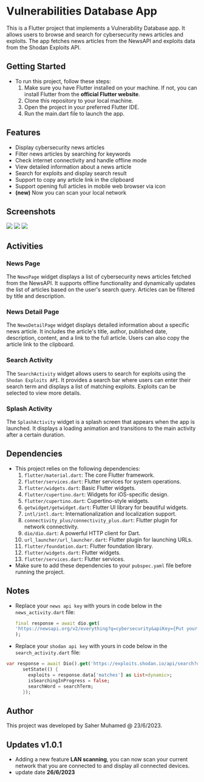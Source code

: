 # Vulnerabilities Database App    
This is a Flutter project that implements a Vulnerability Database app. It allows users to browse and search for cybersecurity news articles and exploits. The app fetches news articles from the NewsAPI and exploits data from the Shodan Exploits API.

## Getting Started
- To run this project, follow these steps:
  1. Make sure you have Flutter installed on your machine. If not, you can install Flutter from the **official Flutter website**.
  2. Clone this repository to your local machine.
  3. Open the project in your preferred Flutter IDE.
  4. Run the main.dart file to launch the app.

## Features
- Display cybersecurity news articles
- Filter news articles by searching for keywords
- Check internet connectivity and handle offline mode
- View detailed information about a news article
- Search for exploits and display search result
- Support to copy any article link in the clipboard
- Support opening full articles in mobile web browser via icon
- **(new)** Now you can scan your local network

## Screenshots
![](screenshots/1687737964196.jpg)
![](screenshots/1687737993963.jpg)
![](screenshots/1687738025674.jpg)

## Activities
### News Page
The `NewsPage` widget displays a list of cybersecurity news articles fetched from the NewsAPI. It supports offline functionality and dynamically updates the list of articles based on the user's search query. Articles can be filtered by title and description.

### News Detail Page
The `NewsDetailPage` widget displays detailed information about a specific news article. It includes the article's title, author, published date, description, content, and a link to the full article. Users can also copy the article link to the clipboard.

### Search Activity
The `SearchActivity` widget allows users to search for exploits using the `Shodan Exploits API`. It provides a search bar where users can enter their search term and displays a list of matching exploits. Exploits can be selected to view more details.

### Splash Activity
The `SplashActivity` widget is a splash screen that appears when the app is launched. It displays a loading animation and transitions to the main activity after a certain duration.

## Dependencies
- This project relies on the following dependencies:
  1. `flutter/material.dart`: The core Flutter framework.
  2. `flutter/services.dart`: Flutter services for system operations.
  3. `flutter/widgets.dart`: Basic Flutter widgets.
  4. `flutter/cupertino.dart`: Widgets for iOS-specific design.
  5. `flutter/cupertino.dart`: Cupertino-style widgets.
  6. `getwidget/getwidget.dart`: Flutter UI library for beautiful widgets.
  7. `intl/intl.dart`: Internationalization and localization support.
  8. `connectivity_plus/connectivity_plus.dart`: Flutter plugin for network connectivity.
  9. `dio/dio.dart`: A powerful HTTP client for Dart.
  10. `url_launcher/url_launcher.dart`: Flutter plugin for launching URLs.
  11. `flutter/foundation.dart`: Flutter foundation library.
  12. `flutter/widgets.dart`: Flutter widgets.
  13. `flutter/services.dart`: Flutter services.
- Make sure to add these dependencies to your `pubspec.yaml` file before running the project.

## Notes
- Replace your `news api key` with yours in code below in the `news_activity.dart` file:
  ```dart
  final response = await dio.get(
  'https://newsapi.org/v2/everything?q=cybersecurity&apiKey={Put your news api key here}',
  );
  ```
- Replace your `shodan api key` with yours in code below in the `search_activity.dart` file:
```dart
var response = await Dio().get('https://exploits.shodan.io/api/search?query=$searchTerm&key={Put your shodan api key here}');
      setState(() {
        exploits = response.data['matches'] as List<dynamic>;
        isSearchingInProgress = false;
        searchWord = searchTerm;
      });
```

## Author
This project was developed by Saher Muhamed @ 23/6/2023.

## Updates v1.0.1
- Adding a new feature **LAN scanning**, you can now scan your current network that you are connected to and display all connected devices.
- update date **26/6/2023**

